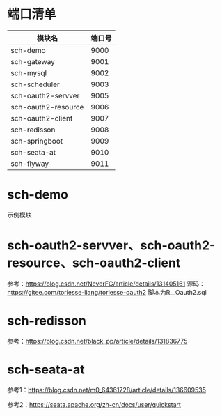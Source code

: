 # 端口清单
| 模块名                 | 端口号  |
|---------------------|------|
| sch-demo            | 9000 |
| sch-gateway         | 9001 |
| sch-mysql           | 9002 |
| sch-scheduler       | 9003 |
| sch-oauth2-servver  | 9005 |
| sch-oauth2-resource | 9006 |
| sch-oauth2-client   | 9007 |
| sch-redisson        | 9008 |
| sch-springboot      | 9009 |
| sch-seata-at        | 9010 |
| sch-flyway          | 9011 |

# sch-demo
示例模块

# sch-oauth2-servver、sch-oauth2-resource、sch-oauth2-client
参考：https://blog.csdn.net/NeverFG/article/details/131405161
源码：https://gitee.com/torlesse-liang/torlesse-oauth2
脚本为R__Oauth2.sql

# sch-redisson
参考：https://blog.csdn.net/black_pp/article/details/131836775

# sch-seata-at
参考1：https://blog.csdn.net/m0_64361728/article/details/136609535

参考2：https://seata.apache.org/zh-cn/docs/user/quickstart

